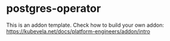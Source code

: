 # postgres-operator

This is an addon template. Check how to build your own addon: https://kubevela.net/docs/platform-engineers/addon/intro
